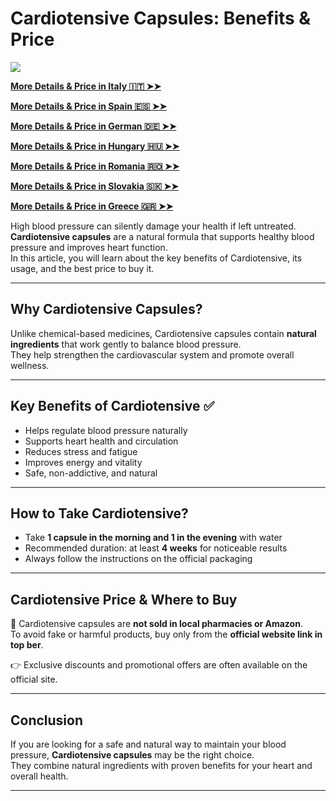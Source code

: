 # Cardiotensive Capsules: Benefits & Price
![](https://i.imgur.com/jExDioD.jpeg)

[**More Details & Price in Italy 🇮🇹 ➤➤**](https://uhfca64994uh.uewhbgfvds.cc/?target=-7EBNQCgQAAAezRwMDY4QABQEBEREKEQkKEQ1CEQ0SAAF_YWRjb21ibwEx&al=99063&ap=-1)

[**More Details & Price in Spain 🇪🇸 ➤➤**](https://uhfca64994uh.axdsz.pro/?target=-7EBNQCgQAAAezRwMD4JIABQEBEREKEQkKEQ1CEQ0SAAF_YWRjb21ibwEx&al=98516&ap=-1)

[**More Details & Price in German 🇩🇪 ➤➤**](https://uhfca64994uh.axdsz.pro/?target=-7EBNQCgQAAAezRwMDepMABQEBEREKEQkKEQ1CEQ0SAAF_YWRjb21ibwEx&al=99540&ap=-1)

[**More Details & Price in Hungary 🇭🇺 ➤➤**](https://uhfca64994uh.axdsz.pro/?target=-7EBNQCgQAAAezRwMDZIQABQEBEREKEQkKEQ1CEQ0SAAF_YWRjb21ibwEx&al=99560&ap=-1)

[**More Details & Price in Romania 🇷🇴 ➤➤**](https://uhfca64994uh.uewhbgfvds.cc/?target=-7EBNQCgQAAAezRwMDCYYABQEBEREKEQkKEQ1CEQ0SAAF_YWRjb21ibwEx&al=88863&ap=-1)

[**More Details & Price in Slovakia 🇸🇰 ➤➤**](https://uhfca64994uh.axdsz.pro/?target=-7EBNQCgQAAAezRwMD64kABQEBEREKEQkKEQ1CEQ0SAAF_YWRjb21ibwEx&al=94061&ap=-1)

[**More Details & Price in Greece 🇬🇷 ➤➤**](https://uhfca64994uh.uewhbgfvds.cc/?target=-7EBNQCgQAAAezRwMDy5AABQEBEREKEQkKEQ1CEQ0SAAF_YWRjb21ibwEx&al=99861&ap=-1)


High blood pressure can silently damage your health if left untreated.  
**Cardiotensive capsules** are a natural formula that supports healthy blood pressure and improves heart function.  
In this article, you will learn about the key benefits of Cardiotensive, its usage, and the best price to buy it.

---

## Why Cardiotensive Capsules?

Unlike chemical-based medicines, Cardiotensive capsules contain **natural ingredients** that work gently to balance blood pressure.  
They help strengthen the cardiovascular system and promote overall wellness.

---

## Key Benefits of Cardiotensive ✅

- Helps regulate blood pressure naturally  
- Supports heart health and circulation  
- Reduces stress and fatigue  
- Improves energy and vitality  
- Safe, non-addictive, and natural  

---

## How to Take Cardiotensive?

- Take **1 capsule in the morning and 1 in the evening** with water  
- Recommended duration: at least **4 weeks** for noticeable results  
- Always follow the instructions on the official packaging  

---

## Cardiotensive Price & Where to Buy

🚫 Cardiotensive capsules are **not sold in local pharmacies or Amazon**.  
To avoid fake or harmful products, buy only from the **official website link in top ber**.  

👉 Exclusive discounts and promotional offers are often available on the official site.

---

## Conclusion

If you are looking for a safe and natural way to maintain your blood pressure, **Cardiotensive capsules** may be the right choice.  
They combine natural ingredients with proven benefits for your heart and overall health.  

---

